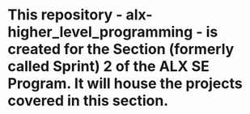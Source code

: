 # This repository - alx-higher_level_programming - is created for the Section (formerly called Sprint) 2 of the ALX SE Program. It will house the projects covered in this section.
